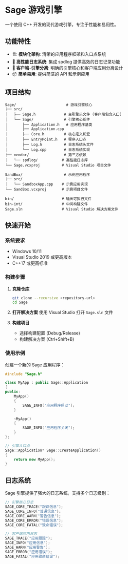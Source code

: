 # Sage 游戏引擎

一个使用 C++ 开发的现代游戏引擎，专注于性能和易用性。

## 功能特性

- 🏗️ **模块化架构**: 清晰的应用程序框架和入口点系统
- 📝 **高性能日志系统**: 集成 spdlog 提供高效的日志记录功能
- 🎯 **客户端-引擎分离**: 明确的引擎核心和客户端应用分离设计
- 📦 **简单易用**: 提供简洁的 API 和示例应用

## 项目结构

```
Sage/                       # 游戏引擎核心
├── src/
│   ├── Sage.h             # 主引擎头文件 (客户端包含入口)
│   └── Sage/              # 引擎核心组件
│       ├── Application.h   # 应用程序基类
│       ├── Application.cpp 
│       ├── Core.h         # 核心定义和宏
│       ├── EntryPoint.h   # 程序入口点
│       ├── Log.h          # 日志系统头文件
│       └── Log.cpp        # 日志系统实现
├── vendor/                # 第三方依赖
│   └── spdlog/           # 高性能日志库
└── Sage.vcxproj          # Visual Studio 项目文件

SandBox/                   # 示例应用程序
├── src/
│   └── SandboxApp.cpp    # 示例应用实现
└── SandBox.vcxproj       # 示例项目文件

bin/                      # 输出可执行文件
bin-int/                  # 中间构建文件
Sage.sln                  # Visual Studio 解决方案文件
```

## 快速开始

### 系统要求

- Windows 10/11
- Visual Studio 2019 或更高版本
- C++17 或更高标准

### 构建步骤

1. **克隆仓库**
   ```bash
   git clone --recursive <repository-url>
   cd Sage
   ```

2. **打开解决方案**
   使用 Visual Studio 打开 `Sage.sln` 文件

3. **构建项目**
   - 选择构建配置 (Debug/Release)
   - 构建解决方案 (Ctrl+Shift+B)

### 使用示例

创建一个新的 Sage 应用程序：

```cpp
#include "Sage.h"

class MyApp : public Sage::Application
{
public:
    MyApp()
    {
        SAGE_INFO("应用程序启动");
    }

    ~MyApp()
    {
        SAGE_INFO("应用程序关闭");
    }
};

// 引擎入口点
Sage::Application* Sage::CreateApplication()
{
    return new MyApp();
}
```

## 日志系统

Sage 引擎提供了强大的日志系统，支持多个日志级别：

```cpp
// 引擎核心日志
SAGE_CORE_TRACE("跟踪信息");
SAGE_CORE_INFO("普通信息");
SAGE_CORE_WARN("警告信息");
SAGE_CORE_ERROR("错误信息");
SAGE_CORE_FATAL("致命错误");

// 客户端应用日志
SAGE_TRACE("应用跟踪");
SAGE_INFO("应用信息");
SAGE_WARN("应用警告");
SAGE_ERROR("应用错误");
SAGE_FATAL("应用致命错误");
```

